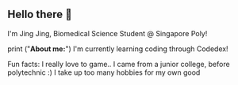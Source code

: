 ## Hello there 👋

I'm Jing Jing, Biomedical Science Student @ Singapore Poly!

print ("<strong>About me:</strong>")
I'm currently learning coding through Codedex!

Fun facts:
I really love to game..
I came from a junior college, before polytechnic :)
I take up too many hobbies for my own good
<!--
**fiddity/fiddity** is a ✨ _special_ ✨ repository because its `README.md` (this file) appears on your GitHub profile.

Here are some ideas to get you started:

- 🔭 I’m currently working on ...
- 🌱 I’m currently learning ...
- 👯 I’m looking to collaborate on ...
- 🤔 I’m looking for help with ...
- 💬 Ask me about ...
- 📫 How to reach me: ...
- 😄 Pronouns: ...
- ⚡ Fun fact: ...
-->
